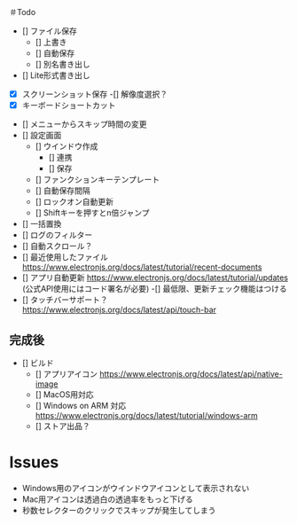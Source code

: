 ＃Todo
- [] ファイル保存
    - [] 上書き
    - [] 自動保存
    - [] 別名書き出し
- [] Lite形式書き出し
- [x] スクリーンショット保存
    -[] 解像度選択？
- [x] キーボードショートカット
- [] メニューからスキップ時間の変更
- [] 設定画面
    - [] ウインドウ作成
        - [] 連携
        - [] 保存
    - [] ファンクションキーテンプレート
    - [] 自動保存間隔
    - [] ロックオン自動更新
    - [] Shiftキーを押すとn倍ジャンプ
- [] 一括置換
- [] ログのフィルター
- [] 自動スクロール？
- [] 最近使用したファイル https://www.electronjs.org/docs/latest/tutorial/recent-documents
- [] アプリ自動更新 https://www.electronjs.org/docs/latest/tutorial/updates (公式API使用にはコード署名が必要)
    -[] 最低限、更新チェック機能はつける
- [] タッチバーサポート？　https://www.electronjs.org/docs/latest/api/touch-bar
## 完成後
- [] ビルド
    - [] アプリアイコン https://www.electronjs.org/docs/latest/api/native-image
    - [] MacOS用対応
    - [] Windows on ARM 対応　https://www.electronjs.org/docs/latest/tutorial/windows-arm
    - [] ストア出品？

# Issues
- Windows用のアイコンがウインドウアイコンとして表示されない
- Mac用アイコンは透過白の透過率をもっと下げる
- 秒数セレクターのクリックでスキップが発生してしまう